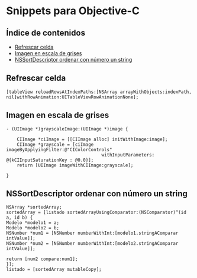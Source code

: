 # Snippets para Objective-C

## Índice de contenidos

- [Refrescar celda](#refrescar-celda)
- [Imagen en escala de grises](#imagen-en-escala-de-grises)
- [NSSortDescriptor ordenar con número un string](#NSSortDescriptor-ordenar-con-número-un-string)


## Refrescar celda

```
[tableView reloadRowsAtIndexPaths:[NSArray arrayWithObjects:indexPath, nil]withRowAnimation:UITableViewRowAnimationNone];
```

## Imagen en escala de grises

```
- (UIImage *)grayscaleImage:(UIImage *)image {

	CIImage *ciImage = [[CIImage alloc] initWithImage:image];
	CIImage *grayscale = [ciImage imageByApplyingFilter:@"CIColorControls"
									withInputParameters: @{kCIInputSaturationKey : @0.0}];
	return [UIImage imageWithCIImage:grayscale];

}
```
## NSSortDescriptor ordenar con número un string

```
NSArray *sortedArray;
sortedArray = [listado sortedArrayUsingComparator:(NSComparator)^(id a, id b) {
Modelo *modelo1 = a;
Modelo *modelo2 = b;
NSNumber *num1 = [NSNumber numberWithInt:[modelo1.stringAComparar intValue]];
NSNumber *num2 = [NSNumber numberWithInt:[modelo2.stringAComparar intValue]];

return [num2 compare:num1];
}];
listado = [sortedArray mutableCopy];
```
